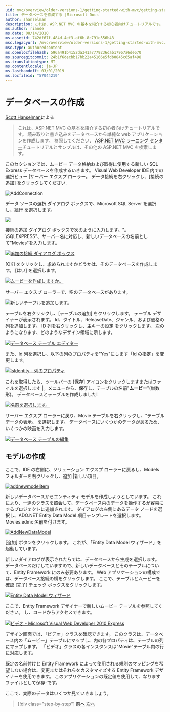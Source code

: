 ```yaml
---
uid: mvc/overview/older-versions-1/getting-started-with-mvc/getting-started-with-mvc-part4
title: データベースを作成する |Microsoft Docs
author: shanselman
description: これは、ASP.NET MVC の基本を紹介する初心者向けチュートリアルです。 読み取りと書き込みをデータベースから単純な web アプリケーションを作成します。
ms.author: riande
ms.date: 08/14/2010
ms.assetid: 742df67f-484d-4ef3-af6b-8c791e556b43
msc.legacyurl: /mvc/overview/older-versions-1/getting-started-with-mvc/getting-started-with-mvc-part4
msc.type: authoredcontent
ms.openlocfilehash: 596a491b4152da341a7779236dab17967a6de670
ms.sourcegitcommit: 24b1f6decbb17bb22a45166e5fdb0845c65af498
ms.translationtype: MT
ms.contentlocale: ja-JP
ms.lasthandoff: 03/01/2019
ms.locfileid: "57044219"
---
```

<a name="creating-a-database"></a>データベースの作成
====================
[Scott Hanselman](https://github.com/shanselman)による

> これは、ASP.NET MVC の基本を紹介する初心者向けチュートリアルです。 読み取りと書き込みをデータベースから単純な web アプリケーションを作成します。 参照してください、 [ASP.NET MVC ラーニング センター](../../../index.md)チュートリアルとサンプルは、その他の ASP.NET MVC を検索します。


このセクションでは、ムービー データ格納および取得に使用する新しい SQL Express データベースを作成するいきます。 Visual Web Developer IDE 内での選択ビュー |サーバー エクスプ ローラー。 データ接続を右クリックし、[接続の追加] をクリックしてください.

![AddConnection](getting-started-with-mvc-part4/_static/image1.png)

データ ソースの選択 ダイアログ ボックスで、Microsoft SQL Server を選択し、続行 を選択します。

![](getting-started-with-mvc-part4/_static/image2.png)

接続の追加 ダイアログ ボックスで次のように入力します。"。 \SQLEXPRESS"、サーバー名に対応し、新しいデータベースの名前として"Movies"を入力します。

[![追加の接続 ダイアログ ボックス](getting-started-with-mvc-part4/_static/image4.png)](getting-started-with-mvc-part4/_static/image3.png)

[OK] をクリックし、求められますかどうかは、そのデータベースを作成します。 [はい] を選択します。

[![ムービーを作成しますか。](getting-started-with-mvc-part4/_static/image6.png)](getting-started-with-mvc-part4/_static/image5.png)

サーバー エクスプ ローラーで、空のデータベースがあります。

![新しいテーブルを追加します。](getting-started-with-mvc-part4/_static/image7.png)

テーブルを右クリックし、[テーブルの追加] をクリックします。 テーブル デザイナーが表示されます。 Id、タイトル、ReleaseDate、ジャンル、および価格の列を追加します。 ID 列を右クリックし、主キーの設定 をクリックします。 次のようになります、どのようなデザイン領域に示します。

[![データベース テーブル エディター](getting-started-with-mvc-part4/_static/image9.png)](getting-started-with-mvc-part4/_static/image8.png)

また、Id 列を選択し、以下の列のプロパティを"Yes"にします「Id の指定」を変更します。

[![IsIdentity - 列のプロパティ](getting-started-with-mvc-part4/_static/image11.png)](getting-started-with-mvc-part4/_static/image10.png)

これを取得したら、ツールバーの [保存] アイコンをクリックしますまたはファイルを選択します |。メニューから、保存し、テーブルの名前"**ムービー**"(単数形)。 データベースとテーブルを作成しました!

[![名前を選択します。](getting-started-with-mvc-part4/_static/image13.png)](getting-started-with-mvc-part4/_static/image12.png)

サーバー エクスプ ローラーに戻り、Movie テーブルを右クリックし、"テーブル データの表示。 を選択します。 データベースにいくつかのデータがあるため、いくつかの映画を入力します。

[![データベース テーブルの編集](getting-started-with-mvc-part4/_static/image15.png)](getting-started-with-mvc-part4/_static/image14.png)

## <a name="creating-a-model"></a>モデルの作成

ここで、IDE の右側に、ソリューション エクスプ ローラーに戻るし、Models フォルダーを右クリックし、追加 |新しい項目。

[![addnewmodelitem](getting-started-with-mvc-part4/_static/image17.png)](getting-started-with-mvc-part4/_static/image16.png)

新しいデータベースからエンティティ モデルを作成しようとしています。 これにより、一連のクラスを照会して、データベース内のデータを操作するが容易にするプロジェクトに追加されます。 ダイアログの左側にあるデータ ノードを選択し、ADO.NET Entity Data Model 項目テンプレートを選択します。 Movies.edmx 名前を付けます。

[![AddNewDataModel](getting-started-with-mvc-part4/_static/image19.png)](getting-started-with-mvc-part4/_static/image18.png)

[追加] ボタンをクリックします。 これが、「Entity Data Model ウィザード」を起動しています。

新しいダイアログが表示されたらでは、データベースから生成を選択します。 データベースだけしていますので、新しいデータベースとそのテーブルについて、Entity Framework にのみ必要あります。 Web アプリケーションの構成では、データベース接続の横をクリックします。 ここで、テーブルとムービーを確認 [完了] チェック ボックスをクリックします。

[![Entity Data Model ウィザード](getting-started-with-mvc-part4/_static/image21.png)](getting-started-with-mvc-part4/_static/image20.png)

ここで、Entity Framework デザイナーで新しいムービー テーブルを参照してください。 し、コードからアクセスできます。

[![ビデオ - Microsoft Visual Web Developer 2010 Express](getting-started-with-mvc-part4/_static/image23.png)](getting-started-with-mvc-part4/_static/image22.png)

デザイン画面では、「ビデオ」クラスを確認できます。 このクラスは、データベース内の「ムービー」テーブルにマップし、内の各プロパティは、テーブルの列にマップします。 「ビデオ」クラスの各インスタンスは"Movie"テーブル内の行に対応します。

既定の名前付けと Entity Framework によって使用される規則のマッピングを希望しない場合は、変更またはそれらをカスタマイズする Entity Framework デザイナーを使用できます。 このアプリケーションの既定値を使用して、なりますファイルとして保存-です。

ここで、実際のデータはいくつか見ていきましょう。

> [!div class="step-by-step"]
> [前へ](getting-started-with-mvc-part3.md)
> [次へ](getting-started-with-mvc-part5.md)
